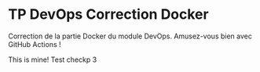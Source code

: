 # TP DevOps Correction Docker

Correction de la partie Docker du module DevOps. Amusez-vous bien avec GitHub Actions !

This is mine!
Test checkp 3